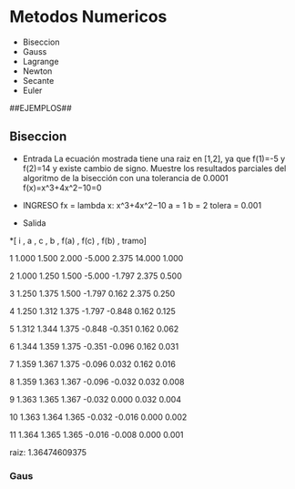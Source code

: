 # Metodos Numericos

  + Biseccion
  + Gauss
  + Lagrange
  + Newton
  + Secante
  + Euler

##EJEMPLOS##

## Biseccion
  + Entrada
La ecuación mostrada tiene una raiz en [1,2], ya que f(1)=-5 y f(2)=14 y existe cambio de signo. Muestre los resultados parciales del algoritmo de la bisección con una tolerancia de 0.0001
f(x)=x^3+4x^2−10=0
+ INGRESO
fx = lambda x: x^3+4x^2−10 
a = 1
b = 2
tolera = 0.001

+ Salida
  
*[   i   , a    , c    , b   , f(a)   , f(c)   , f(b)   ,  tramo]
<p>1   1.000 1.500 2.000 -5.000 2.375 14.000 1.000</p>
<p>2   1.000 1.250 1.500 -5.000 -1.797 2.375 0.500 </p>
<p>3   1.250 1.375 1.500 -1.797 0.162 2.375 0.250 </p>
<p>4   1.250 1.312 1.375 -1.797 -0.848 0.162 0.125 </p>
<p>5   1.312 1.344 1.375 -0.848 -0.351 0.162 0.062 </p>
<p>6   1.344 1.359 1.375 -0.351 -0.096 0.162 0.031 </p>
<p>7   1.359 1.367 1.375 -0.096 0.032 0.162 0.016 </p>
<p>8   1.359 1.363 1.367 -0.096 -0.032 0.032 0.008 </p>
<p>9   1.363 1.365 1.367 -0.032 0.000 0.032 0.004 </p>
<p>10   1.363 1.364 1.365 -0.032 -0.016 0.000 0.002 </p>
<p>11   1.364 1.365 1.365 -0.016 -0.008 0.000 0.001 </p>
raiz:    1.36474609375

### Gaus
